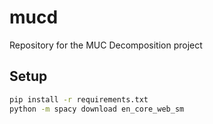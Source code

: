 # mucd
Repository for the MUC Decomposition project

## Setup

```bash
pip install -r requirements.txt
python -m spacy download en_core_web_sm
```
